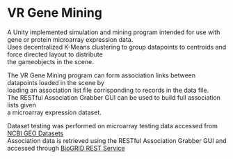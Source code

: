 <h1> VR Gene Mining </h1>
<p>
A Unity implemented simulation and mining program intended for use with gene or protein microarray expression data.</br>
Uses decentralized K-Means clustering to group datapoints to centroids and force directed layout to distribute</br>
the gameobjects in the scene.</p>
<p>
The VR Gene Mining program can form association links between datapoints loaded in the scene by</br>
loading an association list file corrisponding to records in the data file.</br>
The RESTful Association Grabber GUI can be used to build full association lists given </br>
a microarray expression dataset. </p>
<p>
Dataset testing was performed on microarray testing data accessed from <a href="https://www.ncbi.nlm.nih.gov/gds"> NCBI GEO Datasets </a> </br>
Association data is retrieved using the RESTful Association Grabber GUI and accessed through <a href="https://wiki.thebiogrid.org/doku.php/biogridrest">BioGRID REST Service</a></br>
</p>
